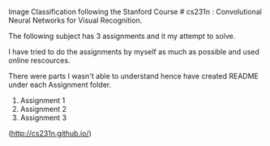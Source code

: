 Image Classification following the Stanford Course # cs231n : Convolutional Neural Networks for Visual Recognition. <br/>

The following subject has 3 assignments and it my attempt to solve. <br/>

I have tried to do the assignments by myself as much as possible and used online rescources. <br/>

There were parts I wasn't able to understand hence have created README under each Assignment folder. <br/>



1. Assignment 1
2. Assignment 2
3. Assignment 3

(http://cs231n.github.io/)
